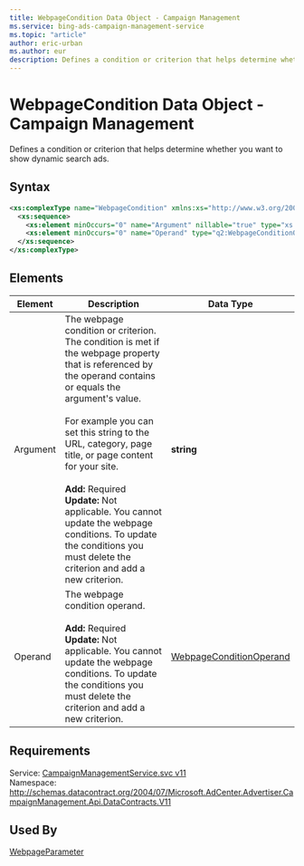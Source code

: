 ```yaml
---
title: WebpageCondition Data Object - Campaign Management
ms.service: bing-ads-campaign-management-service
ms.topic: "article"
author: eric-urban
ms.author: eur
description: Defines a condition or criterion that helps determine whether you want to show dynamic search ads.
---
```

# WebpageCondition Data Object - Campaign Management
Defines a condition or criterion that helps determine whether you want to show dynamic search ads.

## Syntax
```xml
<xs:complexType name="WebpageCondition" xmlns:xs="http://www.w3.org/2001/XMLSchema">
  <xs:sequence>
    <xs:element minOccurs="0" name="Argument" nillable="true" type="xs:string" />
    <xs:element minOccurs="0" name="Operand" type="q2:WebpageConditionOperand" xmlns:q2="https://bingads.microsoft.com/CampaignManagement/v11" />
  </xs:sequence>
</xs:complexType>
```

## <a name="elements"></a>Elements

|Element|Description|Data Type|
|-----------|---------------|-------------|
|<a name="argument"></a>Argument|The webpage condition or criterion. The condition is met if the webpage property that is referenced by the operand contains or equals the argument's value.<br/><br/>For example you can set this string to the URL, category, page title, or page content for your site.<br/><br/>**Add:** Required<br/>**Update:** Not applicable. You cannot update the webpage conditions. To update the conditions you must delete the criterion and add a new criterion.|**string**|
|<a name="operand"></a>Operand|The webpage condition operand.<br/><br/>**Add:** Required<br/>**Update:** Not applicable. You cannot update the webpage conditions. To update the conditions you must delete the criterion and add a new criterion.|[WebpageConditionOperand](webpageconditionoperand.md)|

## Requirements
Service: [CampaignManagementService.svc v11](https://campaign.api.bingads.microsoft.com/Api/Advertiser/CampaignManagement/v11/CampaignManagementService.svc)  
Namespace: http://schemas.datacontract.org/2004/07/Microsoft.AdCenter.Advertiser.CampaignManagement.Api.DataContracts.V11  

## Used By
[WebpageParameter](webpageparameter.md)  
